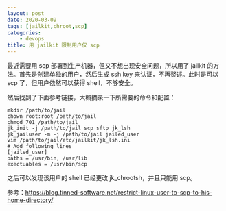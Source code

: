 ```yaml
---
layout: post
date: 2020-03-09
tags: [jailkit,chroot,scp]
categories:
    - devops
title: 用 jailkit 限制用户仅 scp
---
```


最近需要用 scp 部署到生产机器，但又不想出现安全问题，所以用了 jailkit 的方法。首先是创建单独的用户，然后生成 ssh key 来认证，不再赘述。此时是可以 scp 了，但用户依然可以获得 shell，不够安全。

然后找到了下面参考链接，大概摘录一下所需要的命令和配置：

```shell
mkdir /path/to/jail
chown root:root /path/to/jail
chmod 701 /path/to/jail
jk_init -j /path/to/jail scp sftp jk_lsh
jk_jailuser -m -j /path/to/jail jailed_user
vim /path/to/jail/etc/jailkit/jk_lsh.ini
# Add following lines
[jailed_user]
paths = /usr/bin, /usr/lib
exectuables = /usr/bin/scp
```

之后可以发现该用户的 shell 已经更改 jk_chrootsh，并且只能用 scp。

参考：https://blog.tinned-software.net/restrict-linux-user-to-scp-to-his-home-directory/